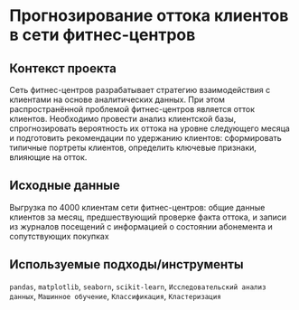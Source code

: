 # Прогнозирование оттока клиентов в сети фитнес-центров

## Контекст проекта
Сеть фитнес-центров разрабатывает стратегию взаимодействия с клиентами на основе аналитических данных. При этом распространённой проблемой фитнес-центров является отток клиентов. Необходимо провести анализ клиентской базы, спрогнозировать вероятность их оттока на уровне следующего месяца и подготовить рекомендации по удержанию клиентов: сформировать типичные портреты клиентов, определить ключевые признаки, влияющие на отток.

## Исходные данные
Выгрузка по 4000 клиентам сети фитнес-центров: общие данные клиентов за месяц, предшествующий проверке факта оттока, и записи из журналов посещений с информацией о состоянии абонемента и сопутствующих покупках

## Используемые подходы/инструменты
`pandas`, `matplotlib`, `seaborn`, `scikit-learn`, `Исследовательский анализ данных`, `Машинное обучение`, `Классификация`, `Кластеризация`
